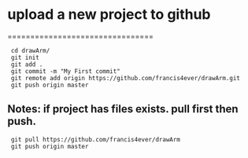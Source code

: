 # upload a new project to github
================================

     cd drawArm/
     git init
     git add .
     git commit -m "My First commit"
     git remote add origin https://github.com/francis4ever/drawArm.git
     git push origin master
 

 
 ## Notes: if project has files exists. pull first then push.
 
     git pull https://github.com/francis4ever/drawArm
     git push origin master

